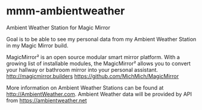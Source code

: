 # mmm-ambientweather
Ambient Weather Station for Magic Mirror

Goal is to be able to see my personal data from my Ambient Weather Station in my Magic Mirror build.  

MagicMirror² is an open source modular smart mirror platform. With a growing list of installable modules, the MagicMirror² allows you to convert your hallway or bathroom mirror into your personal assistant. http://magicmirror.builders https://github.com/MichMich/MagicMirror

More information on Ambient Weather Stations can be found at http://AmbientWeather.com.  Ambient Weather data will be provided by API from https://ambientweather.net  
